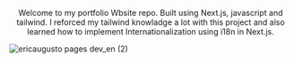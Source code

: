 <p align="center">
Welcome to my portfolio Wbsite repo. Built using Next.js, javascript and tailwind. I reforced my tailwind knowladge a lot with this project and also learned how to implement Internationalization using i18n in Next.js.
</p>

![ericaugusto pages dev_en (2)](https://github.com/ericaugusto-git/portfolio/assets/56616279/a35ed86f-5dbd-4bf5-9312-afe4c11fb576)
